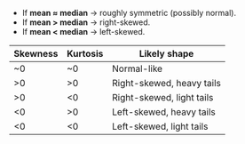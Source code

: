 - If **mean ≈ median** → roughly symmetric (possibly normal).
- If **mean > median** → right-skewed.
- If **mean < median** → left-skewed.

|Skewness|Kurtosis|Likely shape|
|---|---|---|
|~0|~0|Normal-like|
|>0|>0|Right-skewed, heavy tails|
|>0|<0|Right-skewed, light tails|
|<0|>0|Left-skewed, heavy tails|
|<0|<0|Left-skewed, light tails|
